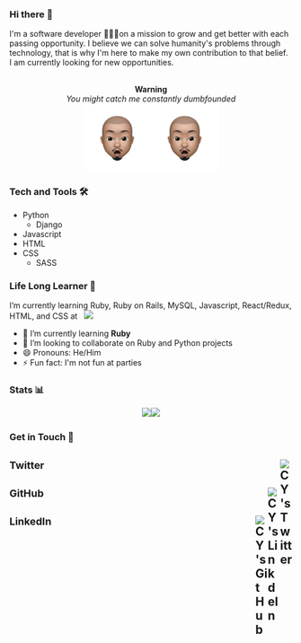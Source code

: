 <div style="max-width: 800px; margin: auto">

### Hi there :wave:
I'm a software developer 👨🏼‍💻on a mission to grow and get better with each passing opportunity. I believe we can solve humanity's problems through technology, that is why I'm here to make my own contribution to that belief. <br />
I am currently looking for new opportunities.

<p align="center">
  <br/> <b>Warning</b> <br/>
  <i>You might catch me constantly dumbfounded</i> <br>
  <img src="images/cy-dumbfounded.png" width="120"><img src="images/cy-dumbfounded.png" width="120">
</p>

### Tech and Tools 🛠

- Python
  - Django
- Javascript
- HTML
- CSS
  - SASS

### Life Long Learner 🌱
I’m currently learning Ruby, Ruby on Rails, MySQL, Javascript, React/Redux, HTML, and CSS at &nbsp; ![](https://img.shields.io/badge/Microverse-blueviolet)


<!-- - 🔭 I’m currently working on ... -->
- 🌱 I’m currently learning **Ruby**
- 👯 I’m looking to collaborate on Ruby and Python projects
- 😄 Pronouns: He/Him
- ⚡ Fun fact: I'm not fun at parties
<!-- - 🤔 I’m looking for help with ... -->
<!-- - 💬 Ask me about ... -->
<!-- - 📫 How to reach me: ... -->



### Stats 📊

<p align="center">
  <img src="https://github-readme-stats.vercel.app/api?username=cyonii&count_private=true&show_icons=true&theme=vue-dark&hide_border=true"><img src="https://github-readme-stats.vercel.app/api/top-langs/?username=cyonii&theme=vue-dark&langs_count=10&hide_border=true&layout=compact">
</p>


### Get in Touch 📨

## <a href="https://twitter.com/theOnuoha" style="text-decoration:none !important" target="_blank" rel="nofollow"><img align="right" alt="CY's Twitter" width="22px" src="https://cdn.jsdelivr.net/npm/simple-icons@v3/icons/twitter.svg"/><b style="display:flex; font-size: 18px">Twitter</b></a>
## <a href="https://www.linkedin.com/in/cyonii" style="text-decoration:none !important" target="_blank" rel="nofollow"><img align="right" alt="CY's LinkdeIn" width="22px" src="https://cdn.jsdelivr.net/npm/simple-icons@v3/icons/linkedin.svg" /><b style="display:flex; font-size: 18px">GitHub</b></a>
## <a href="https://www.github.com/cyonii" style="text-decoration:none !important" target="_blank" rel="nofollow"><img align="right" alt="CY's GitHub" width="22px" src="https://cdn.jsdelivr.net/npm/simple-icons@v3/icons/github.svg" /><b style="display:flex; font-size: 18px">LinkedIn</b></a>

</div>
